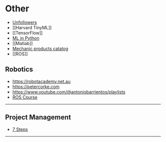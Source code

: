# Other

- [Unfollowers](https://github.com/davidarroyo1234/InstagramUnfollowers)
- [[Harvard TinyML]]
- [[TensorFlow]]
- [ML in Python](https://scikit-learn.org/stable/)
- [[Matlab]]
- [Mechanic products catalog](https://www.mcmaster.com)
- [[ROS]]


## Robotics

- https://robotacademy.net.au
- https://petercorke.com
- https://www.youtube.com/@antoniobarrientos/playlists
- [ROS Course](https://www.edx.org/learn/robotics/delft-university-of-technology-hello-real-world-with-ros-robot-operating-system)

---

## Project Management

- [7 Steps](http://www.pm4rglobal.org/steps.html?lang=en)

---




